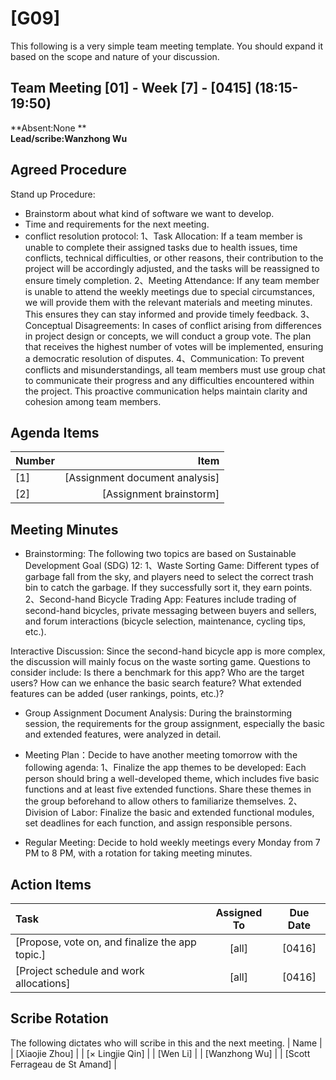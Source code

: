 # [G09]
This following is a very simple team meeting template. You should expand it based on the scope and nature of your discussion.

## Team Meeting [01] - Week [7] - [0415] (18:15-19:50)
**Absent:None **
<br>
**Lead/scribe:Wanzhong Wu**

## Agreed Procedure
Stand up Procedure: 
-  Brainstorm about what kind of software we want to develop.
- Time and requirements for the next meeting.
- conflict resolution protocol:
1、Task Allocation: If a team member is unable to complete their assigned tasks due to health issues, time conflicts, technical difficulties, or other reasons, their contribution to the project will be accordingly adjusted, and the tasks will be reassigned to ensure timely completion.
2、Meeting Attendance: If any team member is unable to attend the weekly meetings due to special circumstances, we will provide them with the relevant materials and meeting minutes. This ensures they can stay informed and provide timely feedback.
3、Conceptual Disagreements: In cases of conflict arising from differences in project design or concepts, we will conduct a group vote. The plan that receives the highest number of votes will be implemented, ensuring a democratic resolution of disputes.
4、Communication: To prevent conflicts and misunderstandings, all team members must use group chat to communicate their progress and any difficulties encountered within the project. This proactive communication helps maintain clarity and cohesion among team members.


## Agenda Items
| Number   |                           Item |
|:---------|-------------------------------:|
| [1]      | [Assignment document analysis] |
| [2]      |        [Assignment brainstorm] |

## Meeting Minutes

-  Brainstorming:
  The following two topics are based on Sustainable Development Goal (SDG) 12:
1、Waste Sorting Game: Different types of garbage fall from the sky, and players need to select the correct trash bin to catch the garbage. If they successfully sort it, they earn points.
2、Second-hand Bicycle Trading App: Features include trading of second-hand bicycles, private messaging between buyers and sellers, and forum interactions (bicycle selection, maintenance, cycling tips, etc.).

Interactive Discussion: Since the second-hand bicycle app is more complex, the discussion will mainly focus on the waste sorting game. Questions to consider include: Is there a benchmark for this app? Who are the target users? How can we enhance the basic search feature? What extended features can be added (user rankings, points, etc.)?

-  Group Assignment Document Analysis: During the brainstorming session, the requirements for the group assignment, especially the basic and extended features, were analyzed in detail.

- Meeting Plan：Decide to have another meeting tomorrow with the following agenda:
1、Finalize the app themes to be developed: Each person should bring a well-developed theme, which includes five basic functions and at least five extended functions. Share these themes in the group beforehand to allow others to familiarize themselves. 
2、Division of Labor: Finalize the basic and extended functional modules, set deadlines for each function, and assign responsible persons.

- Regular Meeting: Decide to hold weekly meetings every Monday from 7 PM to 8 PM, with a rotation for taking meeting minutes.


## Action Items
| Task                                            | Assigned To | Due Date |
|:------------------------------------------------|:-----------:|:--------:|
| [Propose, vote on, and finalize the app topic.] |    [all]    |  [0416]  |
| [Project schedule and work allocations]         |    [all]    |  [0416]  |



## Scribe Rotation
The following dictates who will scribe in this and the next meeting.
| Name |
| [Xiaojie Zhou] |
| [× Lingjie Qin] |
| [Wen Li] |
| [Wanzhong Wu] |
| [Scott Ferrageau de St Amand] |